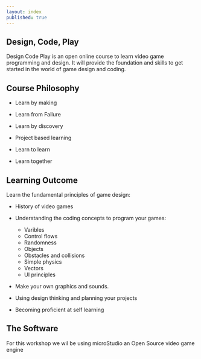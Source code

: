 ```yaml
---
layout: index
published: true
---
```


## Design, Code, Play

Design Code Play is an open online course to learn video game programming and design. It will provide the foundation and skills to get started in the world of game design and coding. 

## Course Philosophy

- Learn by making

- Learn from Failure

- Learn by discovery

- Project based learning

- Learn to learn

- Learn together

## Learning Outcome

Learn the fundamental principles of game design:

- History of video games

- Understanding the coding concepts to program your games:
    - Varibles 
    - Control flows
    - Randomness 
    - Objects 
    - Obstacles and collisions
    - Simple physics
    - Vectors
    - UI principles

- Make your own graphics and sounds.

- Using design thinking and planning your projects

- Becoming proficient at self learning


## The Software

For this workshop we wil be using microStudio an Open Source video game engine


